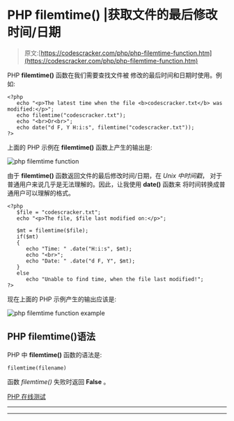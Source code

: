 # PHP filemtime() |获取文件的最后修改时间/日期

> 原文:[https://codescracker.com/php/php-filemtime-function.htm](https://codescracker.com/php/php-filemtime-function.htm)

PHP **filemtime()** 函数在我们需要查找文件被 修改的最后时间和日期时使用。例如:

```
<?php
   echo "<p>The latest time when the file <b>codescracker.txt</b> was modified:</p>";
   echo filemtime("codescracker.txt");
   echo "<br>Or<br>";
   echo date("d F, Y H:i:s", filemtime("codescracker.txt"));
?>
```

上面的 PHP 示例在 **filemtime()** 函数上产生的输出是:

![php filemtime function](../Images/80386ec6a006a02b63c0a46d30c5b253.png)

由于 **filemtime()** 函数返回文件的最后修改时间/日期，在 *Unix 中时间戳*， 对于普通用户来说几乎是无法理解的。因此，让我使用 **date()** 函数来 将时间转换成普通用户可以理解的格式。

```
<?php
   $file = "codescracker.txt";
   echo "<p>The file, $file last modified on:</p>";

   $mt = filemtime($file);
   if($mt)
   {
      echo "Time: " .date("H:i:s", $mt);
      echo "<br>";
      echo "Date: " .date("d F, Y", $mt);
   }
   else
      echo "Unable to find time, when the file last modified!";
?>
```

现在上面的 PHP 示例产生的输出应该是:

![php filemtime function example](../Images/ecc51069ca563a9a5fbc369fad471f16.png)

## PHP filemtime()语法

PHP 中 **filemtime()** 函数的语法是:

```
filemtime(filename)
```

函数 *filemtime()* 失败时返回 **False** 。

[PHP 在线测试](/exam/showtest.php?subid=8)

* * *

* * *